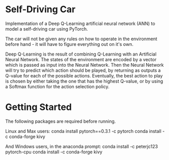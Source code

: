 # Self-Driving Car
Implementation of a Deep Q-Learning artificial neural network (ANN) to model a self-driving car using PyTorch.

The car will not be given any rules on how to operate in the environment before hand - it will have to figure everything out on it's own.

Deep Q-Learning is the result of combining Q-Learning with an Artificial Neural Network. The states of the environment are encoded by a vector which is passed as input into the Neural Network. Then the Neural Network will try to predict which action should be played, by returning as outputs a Q-value for each of the possible actions. Eventually, the best action to play is chosen by either taking the one that has the highest Q-value, or by using a Softmax function for the action selection policy.

# Getting Started

The following packages are required before running.

Linux and Max users:
conda install pytorch==0.3.1 -c pytorch
conda install -c conda-forge kivy

And Windows users, in the anaconda prompt:
conda install -c peterjc123 pytorch-cpu
conda install -c conda-forge kivy
